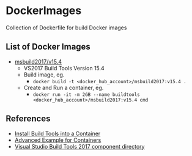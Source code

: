 # DockerImages
Collection of Dockerfile for build Docker images

## List of Docker Images
- [msbuild2017/v15.4](msbuild2017/v15.4)
  - VS2017 Build Tools Version 15.4
  - Build image, eg.
    - `docker build -t <docker_hub_account>/msbuild2017:v15.4 .`
  - Create and Run a container, eg.
    - `docker run -it -m 2GB --name buildtools <docker_hub_account>/msbuild2017:v15.4 cmd`
    
## References
- [Install Build Tools into a Container](https://docs.microsoft.com/en-us/visualstudio/install/build-tools-container)
- [Advanced Example for Containers](https://docs.microsoft.com/en-us/visualstudio/install/advanced-build-tools-container)
- [Visual Studio Build Tools 2017 component directory](https://docs.microsoft.com/en-us/visualstudio/install/workload-component-id-vs-build-tools)

